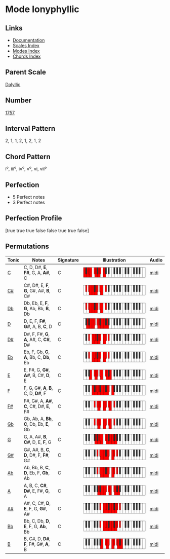# Mode Ionyphyllic

## Links

- [Documentation](README.md)
- [Scales Index](Scales.md)
- [Modes Index](Modes.md)
- [Chords Index](Chords.md)

## Parent Scale

[Dalyllic](ScaleDalyllic.md)

## Number

[1757](https://ianring.com/musictheory/scales/1757)

## Interval Pattern

2, 1, 1, 2, 1, 2, 1, 2

## Chord Pattern

i⁰, iii⁰, iv⁰, v⁰, vi, vii⁰

## Perfection

- 5 Perfect notes
- 3 Perfect notes

## Perfection Profile

[true true true false false true true false]

## Permutations

| Tonic | Notes | Signature | Illustration | Audio |
|-------|-------|-----------|--------------|-------|
| [C](ModeCNaturalIonyphyllic.md) | C, D, D#, **E**, **F#**, G, A, **A#**, C | C | ![CNaturalIonyphyllic](ModeCNaturalIonyphyllic.png) | [midi](https://github.com/edipermadi/music/blob/main/docs/ModeCNaturalIonyphyllic.mid?raw=true) |
| [C#](ModeCSharpIonyphyllic.md) | C#, D#, E, **F**, **G**, G#, A#, **B**, C# | C | ![CSharpIonyphyllic](ModeCSharpIonyphyllic.png) | [midi](https://github.com/edipermadi/music/blob/main/docs/ModeCSharpIonyphyllic.mid?raw=true) |
| [Db](ModeDFlatIonyphyllic.md) | Db, Eb, E, **F**, **G**, Ab, Bb, **B**, Db | C | ![DFlatIonyphyllic](ModeDFlatIonyphyllic.png) | [midi](https://github.com/edipermadi/music/blob/main/docs/ModeDFlatIonyphyllic.mid?raw=true) |
| [D](ModeDNaturalIonyphyllic.md) | D, E, F, **F#**, **G#**, A, B, **C**, D | C | ![DNaturalIonyphyllic](ModeDNaturalIonyphyllic.png) | [midi](https://github.com/edipermadi/music/blob/main/docs/ModeDNaturalIonyphyllic.mid?raw=true) |
| [D#](ModeDSharpIonyphyllic.md) | D#, F, F#, **G**, **A**, A#, C, **C#**, D# | C | ![DSharpIonyphyllic](ModeDSharpIonyphyllic.png) | [midi](https://github.com/edipermadi/music/blob/main/docs/ModeDSharpIonyphyllic.mid?raw=true) |
| [Eb](ModeEFlatIonyphyllic.md) | Eb, F, Gb, **G**, **A**, Bb, C, **Db**, Eb | C | ![EFlatIonyphyllic](ModeEFlatIonyphyllic.png) | [midi](https://github.com/edipermadi/music/blob/main/docs/ModeEFlatIonyphyllic.mid?raw=true) |
| [E](ModeENaturalIonyphyllic.md) | E, F#, G, **G#**, **A#**, B, C#, **D**, E | C | ![ENaturalIonyphyllic](ModeENaturalIonyphyllic.png) | [midi](https://github.com/edipermadi/music/blob/main/docs/ModeENaturalIonyphyllic.mid?raw=true) |
| [F](ModeFNaturalIonyphyllic.md) | F, G, G#, **A**, **B**, C, D, **D#**, F | C | ![FNaturalIonyphyllic](ModeFNaturalIonyphyllic.png) | [midi](https://github.com/edipermadi/music/blob/main/docs/ModeFNaturalIonyphyllic.mid?raw=true) |
| [F#](ModeFSharpIonyphyllic.md) | F#, G#, A, **A#**, **C**, C#, D#, **E**, F# | C | ![FSharpIonyphyllic](ModeFSharpIonyphyllic.png) | [midi](https://github.com/edipermadi/music/blob/main/docs/ModeFSharpIonyphyllic.mid?raw=true) |
| [Gb](ModeGFlatIonyphyllic.md) | Gb, Ab, A, **Bb**, **C**, Db, Eb, **E**, Gb | C | ![GFlatIonyphyllic](ModeGFlatIonyphyllic.png) | [midi](https://github.com/edipermadi/music/blob/main/docs/ModeGFlatIonyphyllic.mid?raw=true) |
| [G](ModeGNaturalIonyphyllic.md) | G, A, A#, **B**, **C#**, D, E, **F**, G | C | ![GNaturalIonyphyllic](ModeGNaturalIonyphyllic.png) | [midi](https://github.com/edipermadi/music/blob/main/docs/ModeGNaturalIonyphyllic.mid?raw=true) |
| [G#](ModeGSharpIonyphyllic.md) | G#, A#, B, **C**, **D**, D#, F, **F#**, G# | C | ![GSharpIonyphyllic](ModeGSharpIonyphyllic.png) | [midi](https://github.com/edipermadi/music/blob/main/docs/ModeGSharpIonyphyllic.mid?raw=true) |
| [Ab](ModeAFlatIonyphyllic.md) | Ab, Bb, B, **C**, **D**, Eb, F, **Gb**, Ab | C | ![AFlatIonyphyllic](ModeAFlatIonyphyllic.png) | [midi](https://github.com/edipermadi/music/blob/main/docs/ModeAFlatIonyphyllic.mid?raw=true) |
| [A](ModeANaturalIonyphyllic.md) | A, B, C, **C#**, **D#**, E, F#, **G**, A | C | ![ANaturalIonyphyllic](ModeANaturalIonyphyllic.png) | [midi](https://github.com/edipermadi/music/blob/main/docs/ModeANaturalIonyphyllic.mid?raw=true) |
| [A#](ModeASharpIonyphyllic.md) | A#, C, C#, **D**, **E**, F, G, **G#**, A# | C | ![ASharpIonyphyllic](ModeASharpIonyphyllic.png) | [midi](https://github.com/edipermadi/music/blob/main/docs/ModeASharpIonyphyllic.mid?raw=true) |
| [Bb](ModeBFlatIonyphyllic.md) | Bb, C, Db, **D**, **E**, F, G, **Ab**, Bb | C | ![BFlatIonyphyllic](ModeBFlatIonyphyllic.png) | [midi](https://github.com/edipermadi/music/blob/main/docs/ModeBFlatIonyphyllic.mid?raw=true) |
| [B](ModeBNaturalIonyphyllic.md) | B, C#, D, **D#**, **F**, F#, G#, **A**, B | C | ![BNaturalIonyphyllic](ModeBNaturalIonyphyllic.png) | [midi](https://github.com/edipermadi/music/blob/main/docs/ModeBNaturalIonyphyllic.mid?raw=true) |
